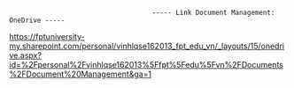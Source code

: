                                         ----- Link Document Management: OneDrive -----                      
https://fptuniversity-my.sharepoint.com/personal/vinhlqse162013_fpt_edu_vn/_layouts/15/onedrive.aspx?id=%2Fpersonal%2Fvinhlqse162013%5Ffpt%5Fedu%5Fvn%2FDocuments%2FDocument%20Management&ga=1

